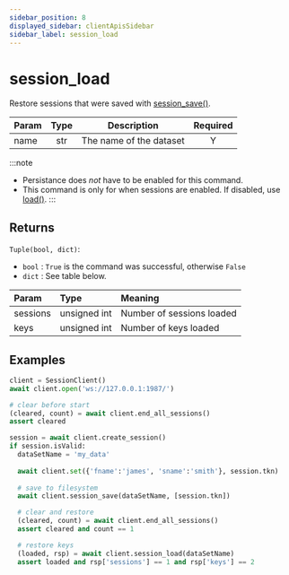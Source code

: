 ```yaml
---
sidebar_position: 8
displayed_sidebar: clientApisSidebar
sidebar_label: session_load
---
```


# session_load
Restore sessions that were saved with [session_save()](./Save).


|Param|Type|Description|Required|
|--|:-:|--|:-:|
|name|str|The name of the dataset|Y|



:::note
- Persistance does _not_ have to be enabled for this command.
- This command is only for when sessions are enabled. If disabled, use [load()](../Load).
:::


## Returns

`Tuple(bool, dict)`:
- `bool` : `True` is the command was successful, otherwise `False`
- `dict` : See table below.



|Param|Type|Meaning|
|:---|:---|:---|
|sessions|unsigned int|Number of sessions loaded|
|keys|unsigned int|Number of keys loaded|



## Examples

```py title='Save and load one session'
client = SessionClient()
await client.open('ws://127.0.0.1:1987/')

# clear before start
(cleared, count) = await client.end_all_sessions()
assert cleared

session = await client.create_session()
if session.isValid:
  dataSetName = 'my_data'
  
  await client.set({'fname':'james', 'sname':'smith'}, session.tkn)
  
  # save to filesystem
  await client.session_save(dataSetName, [session.tkn])

  # clear and restore
  (cleared, count) = await client.end_all_sessions()
  assert cleared and count == 1

  # restore keys
  (loaded, rsp) = await client.session_load(dataSetName)
  assert loaded and rsp['sessions'] == 1 and rsp['keys'] == 2
```
